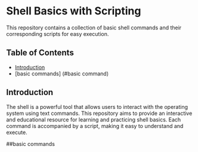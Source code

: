 # Shell Basics with Scripting

This repository contains a collection of basic shell commands and their corresponding scripts for easy execution.

## Table of Contents

- [Introduction](#introduction)
- [basic commands] (#basic command)

## Introduction

The shell is a powerful tool that allows users to interact with the operating system using text commands. This repository aims to provide an interactive and educational resource for learning and practicing shell basics. Each command is accompanied by a script, making it easy to understand and execute.

##basic commands

